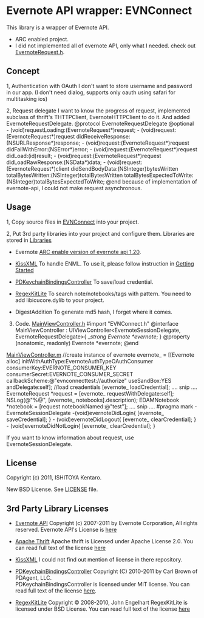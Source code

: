 Evernote API wrapper: EVNConnect
==================================
This library is a wrapper of Evernote API.
* ARC enabled project.
* I did not implemented all of evernote API, only what I needed.
  check out [EvernoteRequest.h](https://github.com/kent013/EVNConnect/blob/master/EVNConnect/EVNConnect/EvernoteRequest.h). 

Concept
----------------------------------------------
1, Authentication with OAuth
I don't want to store username and password in our app.
(I don't need dialog, supports only oauth using safari for multitasking ios)

2, Request delegate
I want to know the progress of request, implemented subclass of thrift's THTTPClient, EvernoteHTTPClient to do it. And added EvernoteRequestDelegate.
    @protocol EvernoteRequestDelegate <NSObject>
    @optional
    - (void)requestLoading:(EvernoteRequest*)request;
    - (void)request:(EvernoteRequest*)request didReceiveResponse:(NSURLResponse*)response;
    - (void)request:(EvernoteRequest*)request didFailWithError:(NSError*)error;
    - (void)request:(EvernoteRequest*)request didLoad:(id)result;
    - (void)request:(EvernoteRequest*)request didLoadRawResponse:(NSData*)data;
    - (void)request:(EvernoteRequest*)client didSendBodyData:(NSInteger)bytesWritten totalBytesWritten:(NSInteger)totalBytesWritten totalBytesExpectedToWrite:(NSInteger)totalBytesExpectedToWrite;
    @end
because of implementation of evernote-api, I could not make request asynchronous.

Usage
---------------------------------
1, Copy source files in [EVNConnect](https://github.com/kent013/EVNConnect/tree/master/EVNConnect/EVNConnect) into your project.

2, Put 3rd party libraries into your project and configure them.
Libraries are stored in [Libraries](https://github.com/kent013/EVNConnect/tree/master/Libraries)
 * Evernote
   [ARC enable version of evernote api 1.20](http://stackoverflow.com/questions/8684039/evernote-cocoa-sdk-not-compiling-for-ios5). 

 * [KissXML](https://github.com/ddeville/KissXML)
   To handle ENML. To use it, please follow instruction in [Getting Started](https://github.com/robbiehanson/KissXML/wiki/GettingStarted)
   
 * [PDKeychainBindingsController](https://github.com/carlbrown/PDKeychainBindingsController)
   To save/load credential.
 
 * [RegexKitLite](http://regexkit.sourceforge.net/RegexKitLite/)
   To search note/notebooks/tags with pattern. 
   You need to add libicucore.dylib to your project.
        
 * DigestAddition
   To generate md5 hash, I forget where it comes. 

3. Code.
[MainViewController.h](https://github.com/kent013/EVNConnect/blob/master/EVNConnect/MainViewController.h)
    #import "EVNConnect.h"
    @interface MainViewController : UIViewController<EvernoteSessionDelegate, EvernoteRequestDelegate>{
        __strong Evernote *evernote_;
    }
    @property (nonatomic, readonly) Evernote *evernote; 
    @end

[MainViewController.m](https://github.com/kent013/EVNConnect/blob/master/EVNConnect/MainViewController.m)
    //create instance of evernote
    evernote_ =
        [[Evernote alloc] initWithAuthType:EvernoteAuthTypeOAuthConsumer
                               consumerKey:EVERNOTE_CONSUMER_KEY
                            consumerSecret:EVERNOTE_CONSUMER_SECRET
                            callbackScheme:@"evnconnecttest://authorize"
                                useSandBox:YES
                               andDelegate:self];
    //load creadentials
    [evernote_ loadCredential];
    …. snip ….
    EvernoteRequest *request = [evernote_ requestWithDelegate:self];
    NSLog(@"%@", [evernote_ notebooks].description);
    EDAMNotebook *notebook = [request notebookNamed:@"test"];
    …. snip ….
    #pragma mark - EvernoteSessionDelegate
    -(void)evernoteDidLogin{
        [evernote_ saveCredential];
    }
    - (void)evernoteDidLogout{
        [evernote_ clearCredential];
    }
    - (void)evernoteDidNotLogin{
        [evernote_ clearCredential];
    }

If you want to know information about request, use EvernoteSessionDelegate.

License
-------------------------------------
Copyright (c) 2011, ISHITOYA Kentaro. 

New BSD License. See [LICENSE](https://github.com/kent013/EVNConnect/blob/master/LICENSE) file. 

3rd Party Library Licenses
------------------------------------
 * [Evernote API](http://www.evernote.com/about/developer/api/)
   Copyright (c) 2007-2011 by Evernote Corporation, All rights reserved.
   Evernote API's License is [here]()
 
 * [Apache Thrift](http://thrift.apache.org/)
   Apache thrift is Licensed under Apache License 2.0. You can read full text of the license [here]()
   
 * [KissXML](https://github.com/ddeville/KissXML)
   I could not find out mention of license in there repository. 
   
 * [PDKeychainBindingsController](https://github.com/carlbrown/PDKeychainBindingsController)
Copyright (C) 2010-2011 by Carl Brown of PDAgent, LLC.  
PDKeychainBindingsController is licensed under MIT license. You can read full text of the license [here](https://github.com/carlbrown/PDKeychainBindingsController/blob/master/LICENSE).
 
 * [RegexKitLite](http://regexkit.sourceforge.net/RegexKitLite/)
Copyright © 2008-2010, John Engelhart 
RegexKitLite is licensed under BSD License. You can read full text of the license [here](http://regexkit.sourceforge.net/RegexKitLite/#LicenseInformation)